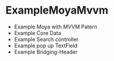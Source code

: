 # ExampleMoyaMvvm

- Example Moya with MVVM Patern
- Example Core Data
- Example Search controller
- Example pop up TextField
- Example Bridging-Header
